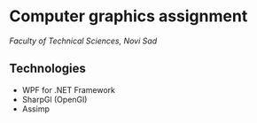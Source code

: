 # Computer graphics assignment
*Faculty of Technical Sciences, Novi Sad*
## Technologies
- WPF for .NET Framework
- SharpGl (OpenGl)
- Assimp

